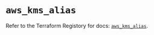 # `aws_kms_alias`

Refer to the Terraform Registory for docs: [`aws_kms_alias`](https://registry.terraform.io/providers/hashicorp/aws/4.63.0/docs/resources/kms_alias).
